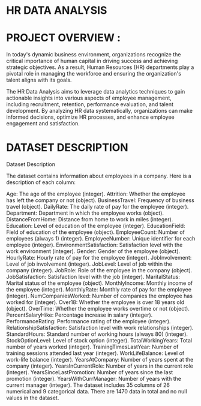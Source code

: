 # HR DATA ANALYSIS
# PROJECT OVERVIEW :

In today's dynamic business environment, organizations recognize the critical importance of human capital in driving success and achieving strategic objectives. As a result, Human Resources (HR) departments play a pivotal role in managing the workforce and ensuring the organization's talent aligns with its goals.

The HR Data Analysis aims to leverage data analytics techniques to gain actionable insights into various aspects of employee management, including recruitment, retention, performance evaluation, and talent development. By analyzing HR data systematically, organizations can make informed decisions, optimize HR processes, and enhance employee engagement and satisfaction.

# DATASET DESCRIPTION 
Dataset Description

The dataset contains information about employees in a company. Here is a description of each column:

Age: The age of the employee (integer).
Attrition: Whether the employee has left the company or not (object).
BusinessTravel: Frequency of business travel (object).
DailyRate: The daily rate of pay for the employee (integer).
Department: Department in which the employee works (object).
DistanceFromHome: Distance from home to work in miles (integer).
Education: Level of education of the employee (integer).
EducationField: Field of education of the employee (object).
EmployeeCount: Number of employees (always 1) (integer).
EmployeeNumber: Unique identifier for each employee (integer).
EnvironmentSatisfaction: Satisfaction level with the work environment (integer).
Gender: Gender of the employee (object).
HourlyRate: Hourly rate of pay for the employee (integer).
JobInvolvement: Level of job involvement (integer).
JobLevel: Level of job within the company (integer).
JobRole: Role of the employee in the company (object).
JobSatisfaction: Satisfaction level with the job (integer).
MaritalStatus: Marital status of the employee (object).
MonthlyIncome: Monthly income of the employee (integer).
MonthlyRate: Monthly rate of pay for the employee (integer).
NumCompaniesWorked: Number of companies the employee has worked for (integer).
Over18: Whether the employee is over 18 years old (object).
OverTime: Whether the employee works overtime or not (object).
PercentSalaryHike: Percentage increase in salary (integer).
PerformanceRating: Performance rating of the employee (integer).
RelationshipSatisfaction: Satisfaction level with work relationships (integer).
StandardHours: Standard number of working hours (always 80) (integer).
StockOptionLevel: Level of stock option (integer).
TotalWorkingYears: Total number of years worked (integer).
TrainingTimesLastYear: Number of training sessions attended last year (integer).
WorkLifeBalance: Level of work-life balance (integer).
YearsAtCompany: Number of years spent at the company (integer).
YearsInCurrentRole: Number of years in the current role (integer).
YearsSinceLastPromotion: Number of years since the last promotion (integer).
YearsWithCurrManager: Number of years with the current manager (integer).
The dataset includes 35 columns of 26 numerical and 9 categorical data. There are 1470 data in total and no null values in the dataset.


